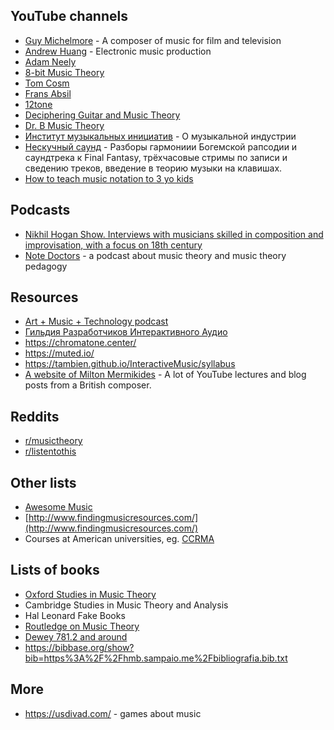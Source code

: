 YouTube channels
---


- [Guy Michelmore](https://www.youtube.com/playlist?list=PLH1Kp5ewZe_SZJ8ntw615PZb0TwrzC2EG) - A composer of music for film and television
- [Andrew Huang](https://www.youtube.com/c/andrewhuang) - Electronic music production
- [Adam Neely](https://www.youtube.com/@AdamNeely/)
- [8-bit Music Theory](https://www.youtube.com/c/8bitMusicTheory)
- [Tom Cosm](https://www.youtube.com/c/TomCosmNZ)
- [Frans Absil](https://www.youtube.com/c/FransAbsil)
- [12tone](https://www.youtube.com/c/12tonevideos)
- [Deciphering Guitar and Music Theory](https://www.youtube.com/@decipheringguitarmusictheory/playlists)
- [Dr. B Music Theory](https://www.youtube.com/@ChristopherBrellochs)
- [Институт музыкальных инициатив](https://www.youtube.com/c/%D0%98%D0%9C%D0%98%D0%B2%D0%B8%D0%B4%D0%B5%D0%BE/) - О музыкальной индустрии
- [Нескучный саунд](https://www.youtube.com/channel/UCc1a1Nm8aNFoqv1G4CfyHzA) - Разборы гармониии Богемской рапсодии и саундтрека к Final Fantasy,
трёхчасовые стримы по записи и сведению треков, введение в теорию музыки на клавишах.
- [How to teach music notation to 3 yo kids](https://www.youtube.com/watch?v=zJDLG7AqPh0)

Podcasts
---
- [Nikhil Hogan Show. Interviews with musicians skilled in composition and improvisation, with a focus on 18th century](https://nikhilhoganshow.libsyn.com/)
- [Note Doctors](https://www.instagram.com/notedoctorspodcast) - a podcast about music theory and music theory pedagogy


Resources
---
- [Art + Music + Technology podcast](https://artmusictech.libsyn.com/)
- [Гильдия Разработчиков Интерактивного Аудио](https://griaudio.ru/)
- https://chromatone.center/
- https://muted.io/
- https://tambien.github.io/InteractiveMusic/syllabus
- [A website of Milton Mermikides](https://www.miltonline.com/) - A lot of YouTube lectures and blog posts from a British composer.

Reddits
---
- [r/musictheory](https://www.reddit.com/r/musictheory/)
- [r/listentothis](https://www.reddit.com/r/listentothis/)


Other lists
---
- [Awesome Music](https://github.com/ciconia/awesome-music)
- [http://www.findingmusicresources.com/](http://www.findingmusicresources.com/)
- Courses at American universities, eg. [CCRMA](https://ccrma.stanford.edu/)


Lists of books
---
- [Oxford Studies in Music Theory](https://global.oup.com/academic/content/series/o/oxford-studies-in-music-theory-oxsmt/)
- Cambridge Studies in Music Theory and Analysis
- Hal Leonard Fake Books
- [Routledge on Music Theory](https://www.routledge.com/search?sb=SCAR2050)
- [Dewey 781.2 and around](https://www.librarything.com/mds/781.2)
- https://bibbase.org/show?bib=https%3A%2F%2Fhmb.sampaio.me%2Fbibliografia.bib.txt

More
---

- https://usdivad.com/ - games about music

